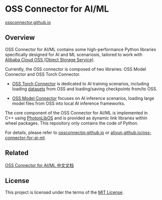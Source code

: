 # OSS Connector for AI/ML

[ossconnector.github.io](https://ossconnector.github.io/)

## Overview

OSS Connector for AI/ML contains some high-performance Python libraries specifically designed for AI and ML scenariosis, tailored to work with [Alibaba Cloud OSS (Object Storage Service)](https://www.alibabacloud.com/en/product/object-storage-service).

Currently, the OSS connector is composed of two libraries: OSS Model Connector and OSS Torch Connector.

- [OSS Torch Connector](https://aliyun.github.io/oss-connector-for-ai-ml/#/torchconnector/introduction) is dedicated to AI training scenarios, including loading [datasets](https://pytorch.org/docs/stable/data.html#dataset-types) from OSS and loading/saving checkpoints from/to OSS.

- [OSS Model Connector](https://aliyun.github.io/oss-connector-for-ai-ml/#/modelconnector/introduction) focuses on AI inference scenarios, loading large model files from OSS into local AI inference frameworks.

The core component of the OSS Connector for AI/ML is implemented in C++ using [PhotonLibOS](https://github.com/alibaba/PhotonLibOS) and is provided as dynamic link libraries within wheel packages. This repository only contains the code of Python.

For details, please refer to [ossconnector.github.io](https://ossconnector.github.io/) or [aliyun.github.io/oss-connector-for-ai-ml](https://aliyun.github.io/oss-connector-for-ai-ml).


## Related

[OSS Connector for AI/ML 中文文档](https://help.aliyun.com/zh/oss/developer-reference/oss-connector-for-al-ml)

## License

This project is licensed under the terms of the [MIT License](LICENSE).
